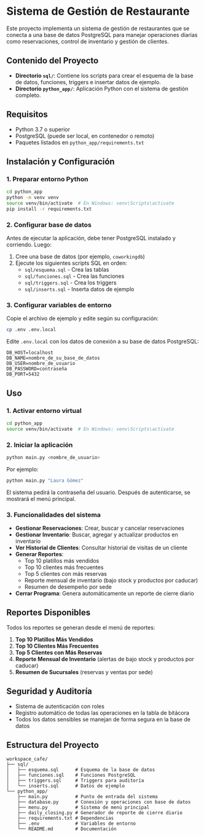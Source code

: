 # Sistema de Gestión de Restaurante

Este proyecto implementa un sistema de gestión de restaurantes que se conecta a una base de datos PostgreSQL para manejar operaciones diarias como reservaciones, control de inventario y gestión de clientes.

## Contenido del Proyecto

- **Directorio `sql/`**: Contiene los scripts para crear el esquema de la base de datos, funciones, triggers e insertar datos de ejemplo.
- **Directorio `python_app/`**: Aplicación Python con el sistema de gestión completo.

## Requisitos

- Python 3.7 o superior
- PostgreSQL (puede ser local, en contenedor o remoto)
- Paquetes listados en `python_app/requirements.txt`

## Instalación y Configuración

### 1. Preparar entorno Python

```bash
cd python_app
python -m venv venv
source venv/bin/activate  # En Windows: venv\Scripts\activate
pip install -r requirements.txt
```

### 2. Configurar base de datos

Antes de ejecutar la aplicación, debe tener PostgreSQL instalado y corriendo. Luego:

1. Cree una base de datos (por ejemplo, `coworkingdb`)
2. Ejecute los siguientes scripts SQL en orden:
   - `sql/esquema.sql` - Crea las tablas
   - `sql/funciones.sql` - Crea las funciones
   - `sql/triggers.sql` - Crea los triggers
   - `sql/inserts.sql` - Inserta datos de ejemplo

### 3. Configurar variables de entorno

Copie el archivo de ejemplo y edite según su configuración:

```bash
cp .env .env.local
```

Edite `.env.local` con los datos de conexión a su base de datos PostgreSQL:

```
DB_HOST=localhost
DB_NAME=nombre_de_su_base_de_datos
DB_USER=nombre_de_usuario
DB_PASSWORD=contraseña
DB_PORT=5432
```

## Uso

### 1. Activar entorno virtual

```bash
cd python_app
source venv/bin/activate  # En Windows: venv\Scripts\activate
```

### 2. Iniciar la aplicación

```bash
python main.py <nombre_de_usuario>
```

Por ejemplo:
```bash
python main.py "Laura Gómez"
```

El sistema pedirá la contraseña del usuario. Después de autenticarse, se mostrará el menú principal.

### 3. Funcionalidades del sistema

- **Gestionar Reservaciones**: Crear, buscar y cancelar reservaciones
- **Gestionar Inventario**: Buscar, agregar y actualizar productos en inventario
- **Ver Historial de Clientes**: Consultar historial de visitas de un cliente
- **Generar Reportes**: 
  - Top 10 platillos más vendidos
  - Top 10 clientes más frecuentes
  - Top 5 clientes con más reservas
  - Reporte mensual de inventario (bajo stock y productos por caducar)
  - Resumen de desempeño por sede
- **Cerrar Programa**: Genera automáticamente un reporte de cierre diario

## Reportes Disponibles

Todos los reportes se generan desde el menú de reportes:

1. **Top 10 Platillos Más Vendidos**
2. **Top 10 Clientes Más Frecuentes**
3. **Top 5 Clientes con Más Reservas**
4. **Reporte Mensual de Inventario** (alertas de bajo stock y productos por caducar)
5. **Resumen de Sucursales** (reservas y ventas por sede)

## Seguridad y Auditoría

- Sistema de autenticación con roles
- Registro automático de todas las operaciones en la tabla de bitácora
- Todos los datos sensibles se manejan de forma segura en la base de datos

## Estructura del Proyecto

```
workspace_cafe/
├── sql/
│   ├── esquema.sql      # Esquema de la base de datos
│   ├── funciones.sql    # Funciones PostgreSQL
│   ├── triggers.sql     # Triggers para auditoría
│   └── inserts.sql      # Datos de ejemplo
└── python_app/
    ├── main.py          # Punto de entrada del sistema
    ├── database.py      # Conexión y operaciones con base de datos
    ├── menu.py          # Sistema de menú principal
    ├── daily_closing.py # Generador de reporte de cierre diario
    ├── requirements.txt # Dependencias
    ├── .env             # Variables de entorno
    └── README.md        # Documentación
```

